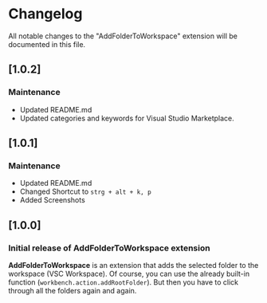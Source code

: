 # Changelog

All notable changes to the "AddFolderToWorkspace" extension will be documented in this file.

## [1.0.2]

### Maintenance

- Updated README.md
- Updated categories and keywords for Visual Studio Marketplace.

## [1.0.1]

### Maintenance

- Updated README.md
- Changed Shortcut to ```strg + alt + k, p```
- Added Screenshots

## [1.0.0]

### Initial release of AddFolderToWorkspace extension

**AddFolderToWorkspace** is an extension that adds the selected folder to the workspace (VSC Workspace).
Of course, you can use the already built-in function (`workbench.action.addRootFolder`). But then you have to click through all the folders again and again.
